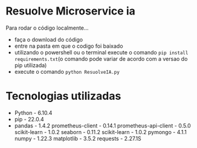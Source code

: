 # Resuolve Microservice ia

Para rodar o código localmente...

* faça o download do código
* entre na pasta em que o codigo foi baixado
* utilizando o powershell ou o terminal execute o comando `pip install requirements.txt`(o comando pode variar de acordo com a versao do pip utilizada)
* execute o comando `python ResuolveIA.py`

# Tecnologias utilizadas

* Python - 6.10.4
* pip  - 22.0.4 
* pandas  - 1.4.2
prometheus-client   -  0.14.1
prometheus-api-client   -   0.5.0
scikit-learn    -   1.0.2
seaborn     -   0.11.2
scikit-learn   -  1.0.2
pymongo   -   4.1.1
numpy  -   1.22.3
matplotlib  -  3.5.2
requests   -  2.27.1S
